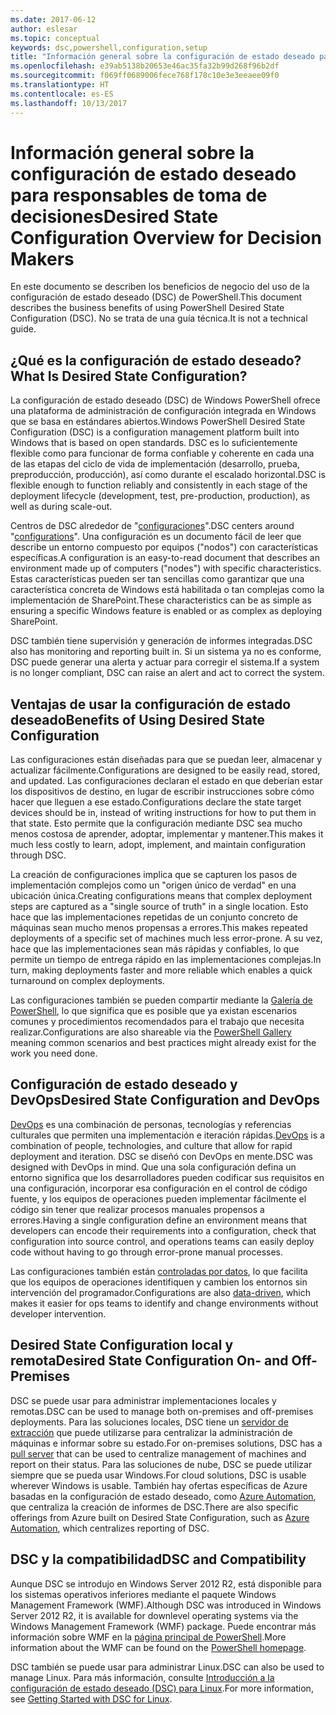 ```yaml
---
ms.date: 2017-06-12
author: eslesar
ms.topic: conceptual
keywords: dsc,powershell,configuration,setup
title: "Información general sobre la configuración de estado deseado para responsables de toma de decisiones"
ms.openlocfilehash: e39ab5138b20653e46ac35fa32b99d268f96b2df
ms.sourcegitcommit: f069ff0689006fece768f178c10e3e3eeaee09f0
ms.translationtype: HT
ms.contentlocale: es-ES
ms.lasthandoff: 10/13/2017
---
```

# <a name="desired-state-configuration-overview-for-decision-makers"></a><span data-ttu-id="c7fbe-103">Información general sobre la configuración de estado deseado para responsables de toma de decisiones</span><span class="sxs-lookup"><span data-stu-id="c7fbe-103">Desired State Configuration Overview for Decision Makers</span></span>

<span data-ttu-id="c7fbe-104">En este documento se describen los beneficios de negocio del uso de la configuración de estado deseado (DSC) de PowerShell.</span><span class="sxs-lookup"><span data-stu-id="c7fbe-104">This document describes the business benefits of using PowerShell Desired State Configuration (DSC).</span></span> <span data-ttu-id="c7fbe-105">No se trata de una guía técnica.</span><span class="sxs-lookup"><span data-stu-id="c7fbe-105">It is not a technical guide.</span></span>

## <a name="what-is-desired-state-configuration"></a><span data-ttu-id="c7fbe-106">¿Qué es la configuración de estado deseado?</span><span class="sxs-lookup"><span data-stu-id="c7fbe-106">What Is Desired State Configuration?</span></span>

<span data-ttu-id="c7fbe-107">La configuración de estado deseado (DSC) de Windows PowerShell ofrece una plataforma de administración de configuración integrada en Windows que se basa en estándares abiertos.</span><span class="sxs-lookup"><span data-stu-id="c7fbe-107">Windows PowerShell Desired State Configuration (DSC) is a configuration management platform built into Windows that is based on open standards.</span></span> <span data-ttu-id="c7fbe-108">DSC es lo suficientemente flexible como para funcionar de forma confiable y coherente en cada una de las etapas del ciclo de vida de implementación (desarrollo, prueba, preproducción, producción), así como durante el escalado horizontal.</span><span class="sxs-lookup"><span data-stu-id="c7fbe-108">DSC is flexible enough to function reliably and consistently in each stage of the deployment lifecycle (development, test, pre-production, production), as well as during scale-out.</span></span> 

<span data-ttu-id="c7fbe-109">Centros de DSC alrededor de "[configuraciones](https://msdn.microsoft.com/en-us/powershell/dsc/configurations)".</span><span class="sxs-lookup"><span data-stu-id="c7fbe-109">DSC centers around "[configurations](https://msdn.microsoft.com/en-us/powershell/dsc/configurations)".</span></span>
<span data-ttu-id="c7fbe-110">Una configuración es un documento fácil de leer que describe un entorno compuesto por equipos ("nodos") con características específicas.</span><span class="sxs-lookup"><span data-stu-id="c7fbe-110">A configuration is an easy-to-read document that describes an environment made up of computers ("nodes") with specific characteristics.</span></span> <span data-ttu-id="c7fbe-111">Estas características pueden ser tan sencillas como garantizar que una característica concreta de Windows está habilitada o tan complejas como la implementación de SharePoint.</span><span class="sxs-lookup"><span data-stu-id="c7fbe-111">These characteristics can be as simple as ensuring a specific Windows feature is enabled or as complex as deploying SharePoint.</span></span> 

<span data-ttu-id="c7fbe-112">DSC también tiene supervisión y generación de informes integradas.</span><span class="sxs-lookup"><span data-stu-id="c7fbe-112">DSC also has monitoring and reporting built in.</span></span> <span data-ttu-id="c7fbe-113">Si un sistema ya no es conforme, DSC puede generar una alerta y actuar para corregir el sistema.</span><span class="sxs-lookup"><span data-stu-id="c7fbe-113">If a system is no longer compliant, DSC can raise an alert and act to correct the system.</span></span> 

## <a name="benefits-of-using-desired-state-configuration"></a><span data-ttu-id="c7fbe-114">Ventajas de usar la configuración de estado deseado</span><span class="sxs-lookup"><span data-stu-id="c7fbe-114">Benefits of Using Desired State Configuration</span></span>

<span data-ttu-id="c7fbe-115">Las configuraciones están diseñadas para que se puedan leer, almacenar y actualizar fácilmente.</span><span class="sxs-lookup"><span data-stu-id="c7fbe-115">Configurations are designed to be easily read, stored, and updated.</span></span> <span data-ttu-id="c7fbe-116">Las configuraciones declaran el estado en que deberían estar los dispositivos de destino, en lugar de escribir instrucciones sobre cómo hacer que lleguen a ese estado.</span><span class="sxs-lookup"><span data-stu-id="c7fbe-116">Configurations declare the state target devices should be in, instead of writing instructions for how to put them in that state.</span></span> <span data-ttu-id="c7fbe-117">Esto permite que la configuración mediante DSC sea mucho menos costosa de aprender, adoptar, implementar y mantener.</span><span class="sxs-lookup"><span data-stu-id="c7fbe-117">This makes it much less costly to learn, adopt, implement, and maintain configuration through DSC.</span></span> 

<span data-ttu-id="c7fbe-118">La creación de configuraciones implica que se capturen los pasos de implementación complejos como un "origen único de verdad" en una ubicación única.</span><span class="sxs-lookup"><span data-stu-id="c7fbe-118">Creating configurations means that complex deployment steps are captured as a "single source of truth" in a single location.</span></span> <span data-ttu-id="c7fbe-119">Esto hace que las implementaciones repetidas de un conjunto concreto de máquinas sean mucho menos propensas a errores.</span><span class="sxs-lookup"><span data-stu-id="c7fbe-119">This makes repeated deployments of a specific set of machines much less error-prone.</span></span> <span data-ttu-id="c7fbe-120">A su vez, hace que las implementaciones sean más rápidas y confiables, lo que permite un tiempo de entrega rápido en las implementaciones complejas.</span><span class="sxs-lookup"><span data-stu-id="c7fbe-120">In turn, making deployments faster and more reliable which enables a quick turnaround on complex deployments.</span></span>

<span data-ttu-id="c7fbe-121">Las configuraciones también se pueden compartir mediante la [Galería de PowerShell](https://powershellgallery.com), lo que significa que es posible que ya existan escenarios comunes y procedimientos recomendados para el trabajo que necesita realizar.</span><span class="sxs-lookup"><span data-stu-id="c7fbe-121">Configurations are also shareable via the [PowerShell Gallery](https://powershellgallery.com) meaning common scenarios and best practices might already exist for the work you need done.</span></span>


## <a name="desired-state-configuration-and-devops"></a><span data-ttu-id="c7fbe-122">Configuración de estado deseado y DevOps</span><span class="sxs-lookup"><span data-stu-id="c7fbe-122">Desired State Configuration and DevOps</span></span>

<span data-ttu-id="c7fbe-123">[DevOps](http://blogs.technet.com/b/ashleymcglone/archive/2015/11/20/devops-for-n00bs-ie-windows-people.aspx) es una combinación de personas, tecnologías y referencias culturales que permiten una implementación e iteración rápidas.</span><span class="sxs-lookup"><span data-stu-id="c7fbe-123">[DevOps](http://blogs.technet.com/b/ashleymcglone/archive/2015/11/20/devops-for-n00bs-ie-windows-people.aspx) is a combination of people, technologies, and culture that allow for rapid deployment and iteration.</span></span> <span data-ttu-id="c7fbe-124">DSC se diseñó con DevOps en mente.</span><span class="sxs-lookup"><span data-stu-id="c7fbe-124">DSC was designed with DevOps in mind.</span></span> <span data-ttu-id="c7fbe-125">Que una sola configuración defina un entorno significa que los desarrolladores pueden codificar sus requisitos en una configuración, incorporar esa configuración en el control de código fuente, y los equipos de operaciones pueden implementar fácilmente el código sin tener que realizar procesos manuales propensos a errores.</span><span class="sxs-lookup"><span data-stu-id="c7fbe-125">Having a single configuration define an environment means that developers can encode their requirements into a configuration, check that configuration into source control, and operations teams can easily deploy code without having to go through error-prone manual processes.</span></span> 

<span data-ttu-id="c7fbe-126">Las configuraciones también están [controladas por datos](https://msdn.microsoft.com/en-us/powershell/dsc/configdata), lo que facilita que los equipos de operaciones identifiquen y cambien los entornos sin intervención del programador.</span><span class="sxs-lookup"><span data-stu-id="c7fbe-126">Configurations are also [data-driven](https://msdn.microsoft.com/en-us/powershell/dsc/configdata), which makes it easier for ops teams to identify and change environments without developer intervention.</span></span> 

## <a name="desired-state-configuration-on--and-off-premises"></a><span data-ttu-id="c7fbe-127">Desired State Configuration local y remota</span><span class="sxs-lookup"><span data-stu-id="c7fbe-127">Desired State Configuration On- and Off-Premises</span></span>

<span data-ttu-id="c7fbe-128">DSC se puede usar para administrar implementaciones locales y remotas.</span><span class="sxs-lookup"><span data-stu-id="c7fbe-128">DSC can be used to manage both on-premises and off-premises deployments.</span></span> <span data-ttu-id="c7fbe-129">Para las soluciones locales, DSC tiene un [servidor de extracción](https://msdn.microsoft.com/en-us/powershell/dsc/pullserver) que puede utilizarse para centralizar la administración de máquinas e informar sobre su estado.</span><span class="sxs-lookup"><span data-stu-id="c7fbe-129">For on-premises solutions, DSC has a [pull server](https://msdn.microsoft.com/en-us/powershell/dsc/pullserver) that can be used to centralize management of machines and report on their status.</span></span> <span data-ttu-id="c7fbe-130">Para las soluciones de nube, DSC se puede utilizar siempre que se pueda usar Windows.</span><span class="sxs-lookup"><span data-stu-id="c7fbe-130">For cloud solutions, DSC is usable wherever Windows is usable.</span></span> <span data-ttu-id="c7fbe-131">También hay ofertas específicas de Azure basadas en la configuración de estado deseado, como [Azure Automation](https://azure.microsoft.com/en-us/documentation/services/automation/), que centraliza la creación de informes de DSC.</span><span class="sxs-lookup"><span data-stu-id="c7fbe-131">There are also specific offerings from Azure built on Desired State Configuration, such as [Azure Automation](https://azure.microsoft.com/en-us/documentation/services/automation/), which centralizes reporting of DSC.</span></span> 

## <a name="dsc-and-compatibility"></a><span data-ttu-id="c7fbe-132">DSC y la compatibilidad</span><span class="sxs-lookup"><span data-stu-id="c7fbe-132">DSC and Compatibility</span></span>

<span data-ttu-id="c7fbe-133">Aunque DSC se introdujo en Windows Server 2012 R2, está disponible para los sistemas operativos inferiores mediante el paquete Windows Management Framework (WMF).</span><span class="sxs-lookup"><span data-stu-id="c7fbe-133">Although DSC was introduced in Windows Server 2012 R2, it is available for downlevel operating systems via the Windows Management Framework (WMF) package.</span></span> <span data-ttu-id="c7fbe-134">Puede encontrar más información sobre WMF en la [página principal de PowerShell](https://msdn.microsoft.com/en-us/powershell/).</span><span class="sxs-lookup"><span data-stu-id="c7fbe-134">More information about the WMF can be found on the [PowerShell homepage](https://msdn.microsoft.com/en-us/powershell/).</span></span> 

<span data-ttu-id="c7fbe-135">DSC también se puede usar para administrar Linux.</span><span class="sxs-lookup"><span data-stu-id="c7fbe-135">DSC can also be used to manage Linux.</span></span> <span data-ttu-id="c7fbe-136">Para más información, consulte [Introducción a la configuración de estado deseado (DSC) para Linux](https://msdn.microsoft.com/en-us/powershell/dsc/lnxgettingstarted).</span><span class="sxs-lookup"><span data-stu-id="c7fbe-136">For more information, see [Getting Started with DSC for Linux](https://msdn.microsoft.com/en-us/powershell/dsc/lnxgettingstarted).</span></span>

